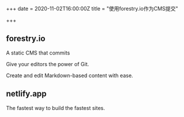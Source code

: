 +++
date = 2020-11-02T16:00:00Z
title = "使用forestry.io作为CMS提交"

+++
## forestry.io

A static CMS that commits

Give your editors the power of Git.

Create and edit Markdown-based content with ease.

## netlify.app

The fastest way to build the fastest sites.